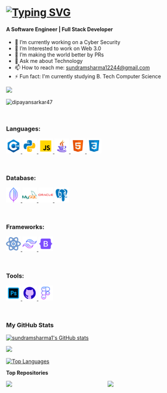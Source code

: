 [![Typing SVG](https://readme-typing-svg.demolab.com?font=poppins&weight=500&size=35&duration=4000&pause=1000&center=true&width=435&lines=Hi+There+;Myself+Sundram+Sharma)](https://git.io/typing-svg) 
======================================================================================================================================

<h4>A Software Engineer | Full Stack Developer </h4>

- 🔭 I’m currently working on a Cyber Security
- 🌱 I’m Interested to work on Web 3.0
- 👯 I’m making the world better by PRs 
- 💬 Ask me about Technology 
- 📫 How to reach me: sundramsharma12244@gmail.com
- ⚡ Fun fact: I'm currently studying B. Tech Computer Science

<a href="https://www.github.com/sundramsharma1" target="_blank" rel="noreferrer"><img
src="https://img.shields.io/github/followers/sundramsharma1?logo=github&style=for-the-badge&color=0891b2&labelColor=1c1917" /></a>
<p align="left"> <img src="https://komarev.com/ghpvc/?username=sundramsharma1&label=Profile%20views&color=0e75b6&style=flat" alt="dipayansarkar47" /> </p>
&nbsp;&nbsp;&nbsp;&nbsp;&nbsp;&nbsp;

<h3 align="left">Languages:</h3>
<p align="left" style="text-decoration: none;"> 
<a href="#" target="_blank" rel="noreferrer"> <img src="https://github.com/sundramsharma1/sundramsharma1/blob/master/icons/icons8-c%2B%2B-94.png" alt="C++" width="40" height="40"/> </a>
<a href="#" target="_blank" rel="noreferrer"> <img src="https://github.com/sundramsharma1/sundramsharma1/blob/master/icons/icons8-python-94.png" alt="Python" width="40" height="40"/> </a>
<a href="#" target="_blank" rel="noreferrer"> <img src="https://github.com/sundramsharma1/sundramsharma1/blob/master/icons/icons8-javascript-94.png" alt="javascript" width="40" height="40"/> </a> 
<a href="#" target="_blank" rel="noreferrer"> <img src="https://github.com/sundramsharma1/sundramsharma1/blob/master/icons/icons8-java-logo-94.png" alt="Java" width="40" height="40"/> </a>
<a href="#" target="_blank" rel="noreferrer"> <img src="https://github.com/sundramsharma1/sundramsharma1/blob/master/icons/icons8-html-logo-94.png" alt="Html" width="40" height="40"/> </a>
<a href="#" target="_blank" rel="noreferrer"> <img src="https://github.com/sundramsharma1/sundramsharma1/blob/master/icons/icons8-css-logo-94.png" alt="CSS" width="40" height="40"/> </a>
</p>
&nbsp;&nbsp;

<h3 align="left">Database:</h3>
<p align="left"> 
<a href="#" target="_blank" rel="noreferrer"> <img src="https://github.com/sundramsharma1/sundramsharma1/blob/master/icons/icons8-mongo-db-94.png" alt="MongoDB" width="40" height="40"/> </a>
<a href="#" target="_blank" rel="noreferrer"> <img src="https://github.com/sundramsharma1/sundramsharma1/blob/master/icons/icons8-mysql-logo-94.png" alt="MySql" width="40" height="40"/> </a>
<a href="#" target="_blank" rel="noreferrer"> <img src="https://github.com/sundramsharma1/sundramsharma1/blob/master/icons/icons8-oracle-logo-94.png" alt="Oracle" width="40" height="40"/> </a> 
<a href="#" target="_blank" rel="noreferrer"> <img src="https://github.com/sundramsharma1/sundramsharma1/blob/master/icons/icons8-postgresql-94.png" alt="Postgresql" width="40" height="40"/> </a> 
</p>
&nbsp;&nbsp;

<h3 align="left">Frameworks:</h3>
<p align="left">
<a href="#" target="_blank" rel="noreferrer"> <img src="https://github.com/sundramsharma1/sundramsharma1/blob/master/icons/icons8-react-94.png" alt="ReactJs" width="40" height="40"/> </a>
<a href="#" target="_blank" rel="noreferrer"> <img src="https://github.com/sundramsharma1/sundramsharma1/blob/master/icons/icons8-tailwind-css-94.png" alt="Tailwind" width="40" height="40"/> </a>
<a href="#" target="_blank" rel="noreferrer"> <img src="https://github.com/sundramsharma1/sundramsharma1/blob/master/icons/icons8-bootstrap-logo-94.png" alt="Bootstrap" width="40" height="40"/> </a>
</P>
&nbsp;&nbsp;

<h3 align="left">Tools:</h3>
<p align="left">
<a href="#" target="_blank" rel="noreferrer"> <img src="https://github.com/sundramsharma1/sundramsharma1/blob/master/icons/icons8-adobe-photoshop-94.png" alt="Photoshop" width="40" height="40"/> </a>
<a href="#" target="_blank" rel="noreferrer"> <img src="https://github.com/sundramsharma1/sundramsharma1/blob/master/icons/icons8-github-94.png" alt="GitHub" width="40" height="40"/> </a>
<a href="#" target="_blank" rel="noreferrer"> <img src="https://github.com/sundramsharma1/sundramsharma1/blob/master/icons/icons8-figma-94.png" alt="Figma" width="40" height="40"/> </a>
</p>
&nbsp;&nbsp;&nbsp;&nbsp;&nbsp;&nbsp;




<h3>My GitHub Stats</h3>



<a href="http://www.github.com/sundramsharma1"><img src="https://github-readme-stats.vercel.app/api?username=sundramsharma1&show_icons=true&hide=&count_private=true&title_color=22c55e&text_color=ffffff&icon_color=0891b2&bg_color=1c1917&hide_border=true&show_icons=true" alt="sundramsharma1's GitHub stats" /></a>

<a href="http://www.github.com/sundramsharma1"><img src="https://github-readme-streak-stats.herokuapp.com/?user=sundramsharma1&stroke=ffffff&background=1c1917&ring=22c55e&fire=22c55e&currStreakNum=ffffff&currStreakLabel=22c55e&sideNums=ffffff&sideLabels=ffffff&dates=ffffff&hide_border=true" /></a>



<a href="https://github.com/sundramsharma1" align="left"><img src="https://github-readme-stats.vercel.app/api/top-langs/?username=sundramsharma1&langs_count=10&title_color=22c55e&text_color=ffffff&icon_color=0891b2&bg_color=1c1917&hide_border=true&locale=en&custom_title=Top%20%Languages" alt="Top Languages" /></a>

<b>Top Repositories</b>

<div width="100%" align="center"><a href="https://github.com/sundramsharma1/Manya-One-Oath-Projects" align="left"><img align="left" width="45%" src="https://github-readme-stats.vercel.app/api/pin/?username=sundramsharma1&repo=Manya-One-Oath-Projects&title_color=22c55e&text_color=ffffff&icon_color=0891b2&bg_color=1c1917&hide_border=true&locale=en" /></a><a href="https://github.com/sundramsharma1/Simple-Website-Navbar" align="right"><img align="right" width="45%" src="https://github-readme-stats.vercel.app/api/pin/?username=sundramsharma1&repo=Simple-Website-Navbar&title_color=22c55e&text_color=ffffff&icon_color=0891b2&bg_color=1c1917&hide_border=true&locale=en" /></a></div><br /><br /><br /><br /><br /><br /><br />


